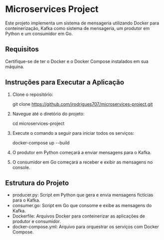 # Microservices Project

Este projeto implementa um sistema de mensageria utilizando Docker para conteinerização, Kafka como sistema de mensageria, um produtor em Python e um consumidor em Go.

## Requisitos

Certifique-se de ter o Docker e o Docker Compose instalados em sua máquina.

## Instruções para Executar a Aplicação

1. Clone o repositório:

   git clone https://github.com/jrodrigues707/microservices-project.git

2. Navegue até o diretório do projeto:

   cd microservices-project

3. Execute o comando a seguir para iniciar todos os serviços:

   docker-compose up --build

4. O produtor em Python começará a enviar mensagens para o Kafka.

5. O consumidor em Go começará a receber e exibir as mensagens no console.

## Estrutura do Projeto

- producer.py: Script em Python que gera e envia mensagens fictícias para o Kafka.
- consumer.go: Script em Go que consome e exibe as mensagens do Kafka.
- Dockerfile: Arquivos Docker para conteinerizar as aplicações de produtor e consumidor.
- docker-compose.yml: Arquivo para orquestrar os serviços com Docker Compose.
